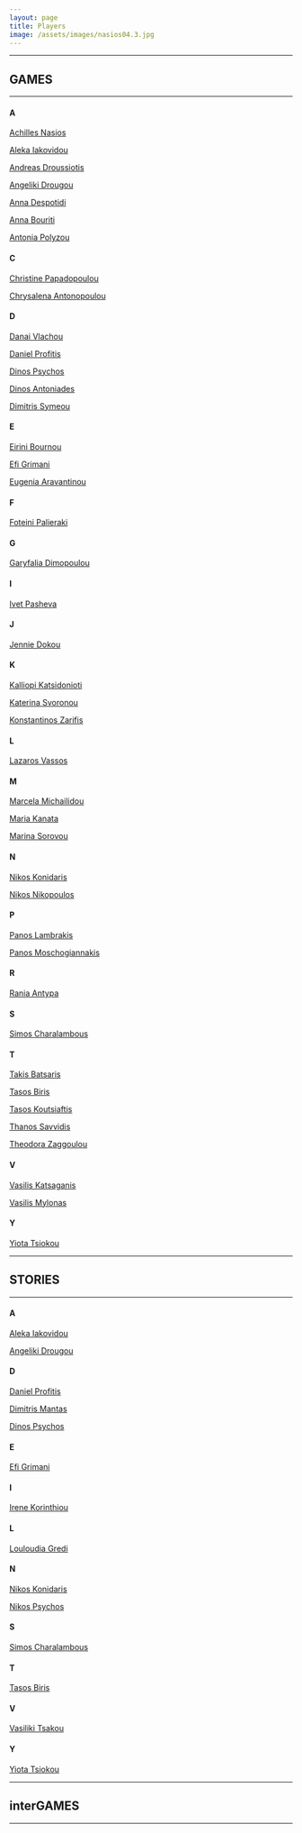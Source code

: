 ```yaml
---
layout: page
title: Players
image: /assets/images/nasios04.3.jpg
---
```

- - -

## **GAMES**

- - -

#### A

[Achilles Nasios](https://photogames.tk/achilles-nasios-games/)

[Aleka Iakovidou](https://photogames.tk/aleka-iakovidou/)

[Andreas Droussiotis](https://photogames.tk/andreas-droussiotis/)

[Angeliki Drougou](https://photogames.tk/angeliki-drougou/)

[Anna Despotidi](https://photogames.tk/anna-despotidi/)

[Anna Bouriti](https://photogames.tk/anna-bouriti/)

[Antonia Polyzou](https://photogames.tk/antonia-polyzou-games/)

#### C

[Christine Papadopoulou](https://photogames.tk/christine-papadopoulou/)

[Chrysalena Antonopoulou](https://photogames.tk/chrysalena-antonopoulou/)

#### D

[Danai Vlachou](https://photogames.tk/danai-vlachou-games/)

[Daniel Profitis](https://photogames.tk/daniel-profitis-games/)

[Dinos Psychos](https://photogames.tk/dinos-psychos-games/)

[Dinos Antoniades](https://photogames.tk/dinos-antoniades-games/)

[Dimitris Symeou](https://photogames.tk/dimitris-symeou/)

#### E

[Eirini Bournou](https://photogames.tk/eirini-bournou-games/)

[Efi Grimani](https://photogames.tk/efi-grimani/)

[Eugenia Aravantinou](https://photogames.tk/eugenia-aravantinou-games/)

#### F

[Foteini Palieraki](https://photogames.tk/foteini-palieraki-games/)

#### G

[Garyfalia Dimopoulou](https://photogames.tk/garyfalia-dimopoulou/)

#### I

[Ivet Pasheva](https://photogames.tk/ivet-pasheva-games/)

#### J

[Jennie Dokou](https://photogames.tk/jennie-dokou-games/)

#### K

[Kalliopi Katsidonioti](https://photogames.tk/kalliopi-katsidonioti-games/)

[Katerina Svoronou](https://photogames.tk/katerina-svoronou/)

[Konstantinos Zarifis](https://photogames.tk/konstantinos-zarifis/)

#### L

[Lazaros Vassos](https://photogames.tk/lazaros-vassos/)

#### M

[Marcela Michailidou](https://photogames.tk/marcela-michailidou/)

[Maria Kanata](https://photogames.tk/maria-kanata/)

[Marina Sorovou](https://photogames.tk/marina-sorovou/)

#### N

[Nikos Konidaris](https://photogames.tk/nikos-konidaris/)

[Nikos Nikopoulos](https://photogames.tk/nikos-nikopoulos/)

#### P

[Panos Lambrakis](https://photogames.tk/panos-lamprakis/)

[Panos Moschogiannakis](https://photogames.tk/panos-moschogiannakis-games/)

#### R

[Rania Antypa](https://photogames.tk/rania-antypa/)

#### S

[Simos Charalambous](https://photogames.tk/simos-charalambous-games/)

#### T

[Takis Batsaris](https://photogames.tk/takis-batsaris-games/)

[Tasos Biris](https://photogames.tk/tasos-biris-games/)

[Tasos Koutsiaftis](https://photogames.tk/tasos-koutsiaftis/)

[Thanos Savvidis](https://photogames.tk/thanos-savvidis-games/)

[Theodora Zaggoulou](https://photogames.tk/theodora-zggoulou/)

#### V

[Vasilis Katsaganis](https://photogames.tk/vasilis-katsaganis/)

[Vasilis Mylonas](https://photogames.tk/vasilis-mylonas/)

#### Y

[Yiota Tsiokou](https://photogames.tk/yiota-tsiokou/)

- - -

## **STORIES**

- - -

#### A

[Aleka Iakovidou](https://photogames.tk/aleka-iakovidou/)

[Angeliki Drougou](https://photogames.tk/angeliki-drougou/)

#### D

[Daniel Profitis](https://photogames.tk/daniel-profitis/)

[Dimitris Mantas](https://photogames.tk/dimitris-mantas/)

[Dinos Psychos](https://photogames.tk/dinos-psychos/)

#### E

[Efi Grimani](https://photogames.tk/efi-grimani/)

#### I

[Irene Korinthiou](https://photogames.tk/irene-korinthiou/)

#### L

[Louloudia Gredi](https://photogames.tk/louloudia-gredi/)

#### N

[Nikos Konidaris](https://photogames.tk/nikos-konidaris/)

[Nikos Psychos](https://photogames.tk/nikos-psychos/)

#### S

[Simos Charalambous](https://photogames.tk/simos-charalambous/)

#### T

[Tasos Biris](https://photogames.tk/tasos-biris/)

#### V

[Vasiliki Tsakou](https://photogames.tk/vasiliki-tsakou/)

#### Y

[Yiota Tsiokou](https://photogames.tk/yiota-tsiokou/)

- - -

## **interGAMES**

- - -
